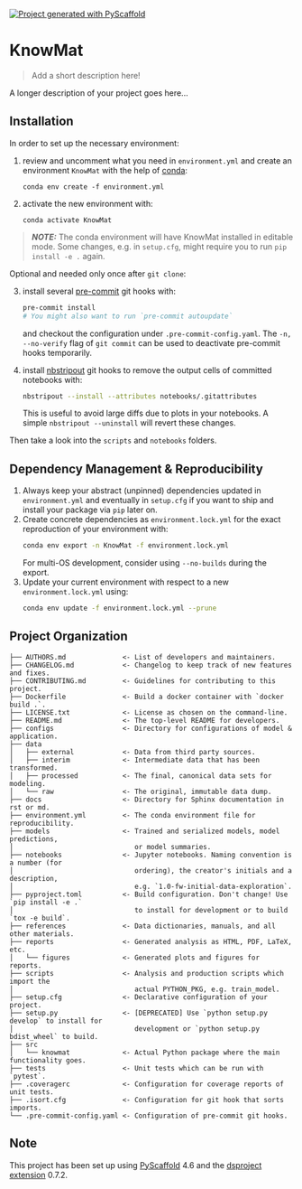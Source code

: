 [![Project generated with PyScaffold](https://img.shields.io/badge/-PyScaffold-005CA0?logo=pyscaffold)](https://pyscaffold.org/)
<!-- These are examples of badges you might also want to add to your README. Update the URLs accordingly.
[![Built Status](https://api.cirrus-ci.com/github/<USER>/KnowMat.svg?branch=main)](https://cirrus-ci.com/github/<USER>/KnowMat)
[![ReadTheDocs](https://readthedocs.org/projects/KnowMat/badge/?version=latest)](https://KnowMat.readthedocs.io/en/stable/)
[![Coveralls](https://img.shields.io/coveralls/github/<USER>/KnowMat/main.svg)](https://coveralls.io/r/<USER>/KnowMat)
[![PyPI-Server](https://img.shields.io/pypi/v/KnowMat.svg)](https://pypi.org/project/KnowMat/)
[![Conda-Forge](https://img.shields.io/conda/vn/conda-forge/KnowMat.svg)](https://anaconda.org/conda-forge/KnowMat)
[![Monthly Downloads](https://pepy.tech/badge/KnowMat/month)](https://pepy.tech/project/KnowMat)
[![Twitter](https://img.shields.io/twitter/url/http/shields.io.svg?style=social&label=Twitter)](https://twitter.com/KnowMat)
-->

# KnowMat

> Add a short description here!

A longer description of your project goes here...

## Installation

In order to set up the necessary environment:

1. review and uncomment what you need in `environment.yml` and create an environment `KnowMat` with the help of [conda]:
   ```
   conda env create -f environment.yml
   ```
2. activate the new environment with:
   ```
   conda activate KnowMat
   ```

> **_NOTE:_**  The conda environment will have KnowMat installed in editable mode.
> Some changes, e.g. in `setup.cfg`, might require you to run `pip install -e .` again.


Optional and needed only once after `git clone`:

3. install several [pre-commit] git hooks with:
   ```bash
   pre-commit install
   # You might also want to run `pre-commit autoupdate`
   ```
   and checkout the configuration under `.pre-commit-config.yaml`.
   The `-n, --no-verify` flag of `git commit` can be used to deactivate pre-commit hooks temporarily.

4. install [nbstripout] git hooks to remove the output cells of committed notebooks with:
   ```bash
   nbstripout --install --attributes notebooks/.gitattributes
   ```
   This is useful to avoid large diffs due to plots in your notebooks.
   A simple `nbstripout --uninstall` will revert these changes.


Then take a look into the `scripts` and `notebooks` folders.

## Dependency Management & Reproducibility

1. Always keep your abstract (unpinned) dependencies updated in `environment.yml` and eventually
   in `setup.cfg` if you want to ship and install your package via `pip` later on.
2. Create concrete dependencies as `environment.lock.yml` for the exact reproduction of your
   environment with:
   ```bash
   conda env export -n KnowMat -f environment.lock.yml
   ```
   For multi-OS development, consider using `--no-builds` during the export.
3. Update your current environment with respect to a new `environment.lock.yml` using:
   ```bash
   conda env update -f environment.lock.yml --prune
   ```
## Project Organization

```
├── AUTHORS.md              <- List of developers and maintainers.
├── CHANGELOG.md            <- Changelog to keep track of new features and fixes.
├── CONTRIBUTING.md         <- Guidelines for contributing to this project.
├── Dockerfile              <- Build a docker container with `docker build .`.
├── LICENSE.txt             <- License as chosen on the command-line.
├── README.md               <- The top-level README for developers.
├── configs                 <- Directory for configurations of model & application.
├── data
│   ├── external            <- Data from third party sources.
│   ├── interim             <- Intermediate data that has been transformed.
│   ├── processed           <- The final, canonical data sets for modeling.
│   └── raw                 <- The original, immutable data dump.
├── docs                    <- Directory for Sphinx documentation in rst or md.
├── environment.yml         <- The conda environment file for reproducibility.
├── models                  <- Trained and serialized models, model predictions,
│                              or model summaries.
├── notebooks               <- Jupyter notebooks. Naming convention is a number (for
│                              ordering), the creator's initials and a description,
│                              e.g. `1.0-fw-initial-data-exploration`.
├── pyproject.toml          <- Build configuration. Don't change! Use `pip install -e .`
│                              to install for development or to build `tox -e build`.
├── references              <- Data dictionaries, manuals, and all other materials.
├── reports                 <- Generated analysis as HTML, PDF, LaTeX, etc.
│   └── figures             <- Generated plots and figures for reports.
├── scripts                 <- Analysis and production scripts which import the
│                              actual PYTHON_PKG, e.g. train_model.
├── setup.cfg               <- Declarative configuration of your project.
├── setup.py                <- [DEPRECATED] Use `python setup.py develop` to install for
│                              development or `python setup.py bdist_wheel` to build.
├── src
│   └── knowmat             <- Actual Python package where the main functionality goes.
├── tests                   <- Unit tests which can be run with `pytest`.
├── .coveragerc             <- Configuration for coverage reports of unit tests.
├── .isort.cfg              <- Configuration for git hook that sorts imports.
└── .pre-commit-config.yaml <- Configuration of pre-commit git hooks.
```

<!-- pyscaffold-notes -->

## Note

This project has been set up using [PyScaffold] 4.6 and the [dsproject extension] 0.7.2.

[conda]: https://docs.conda.io/
[pre-commit]: https://pre-commit.com/
[Jupyter]: https://jupyter.org/
[nbstripout]: https://github.com/kynan/nbstripout
[Google style]: http://google.github.io/styleguide/pyguide.html#38-comments-and-docstrings
[PyScaffold]: https://pyscaffold.org/
[dsproject extension]: https://github.com/pyscaffold/pyscaffoldext-dsproject
